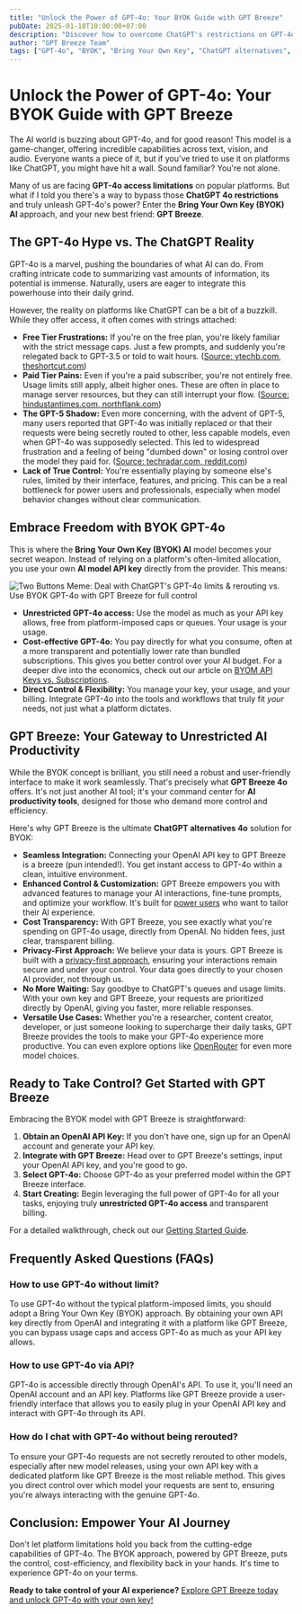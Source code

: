 ```yaml
---
title: "Unlock the Power of GPT-4o: Your BYOK Guide with GPT Breeze"
pubDate: 2025-01-18T10:00:00+07:00
description: "Discover how to overcome ChatGPT's restrictions on GPT-4o access by using a Bring Your Own Key (BYOK) approach with GPT Breeze for unparalleled control and cost-efficiency."
author: "GPT Breeze Team"
tags: ["GPT-4o", "BYOK", "Bring Your Own Key", "ChatGPT alternatives", "GPT Breeze", "AI models", "AI tools", "unrestricted access", "cost-effective AI"]
---
```


# Unlock the Power of GPT-4o: Your BYOK Guide with GPT Breeze

The AI world is buzzing about GPT-4o, and for good reason! This model is a game-changer, offering incredible capabilities across text, vision, and audio. Everyone wants a piece of it, but if you've tried to use it on platforms like ChatGPT, you might have hit a wall. Sound familiar? You're not alone.

Many of us are facing **GPT-4o access limitations** on popular platforms. But what if I told you there's a way to bypass those **ChatGPT 4o restrictions** and truly unleash GPT-4o's power? Enter the **Bring Your Own Key (BYOK) AI** approach, and your new best friend: **GPT Breeze**.

## The GPT-4o Hype vs. The ChatGPT Reality

GPT-4o is a marvel, pushing the boundaries of what AI can do. From crafting intricate code to summarizing vast amounts of information, its potential is immense. Naturally, users are eager to integrate this powerhouse into their daily grind.

However, the reality on platforms like ChatGPT can be a bit of a buzzkill. While they offer access, it often comes with strings attached:

*   **Free Tier Frustrations:** If you're on the free plan, you're likely familiar with the strict message caps. Just a few prompts, and suddenly you're relegated back to GPT-3.5 or told to wait hours. ([Source: ytechb.com, theshortcut.com](https://vertexaisearch.cloud.google.com/grounding-api-redirect/AUZIYQFrngekwehWTou3b7xkMw0AFGrzutYODFnscBsxqaKdNM9DVjL1Yx9St-FQCPdPKltQLm6iDNpiAB3gIBgeIJoyCy7sxUfaE6IxwjHBAzKDYxFv43xq3ho17P3wP7tciI5J8qw9JKniLsV1EXIWnVrezN2LUI6rZ9lIUIDBogOo))
*   **Paid Tier Pains:** Even if you're a paid subscriber, you're not entirely free. Usage limits still apply, albeit higher ones. These are often in place to manage server resources, but they can still interrupt your flow. ([Source: hindustantimes.com, northflank.com](https://vertexaisearch.cloud.google.com/grounding-api-redirect/AUZIYQH7rU0E1tq9WK6pNslr2H3vGEvwiylFQgLdQkr1qJeGMef8Yjpa5hFYryG6IiF-1nWRsRe9LpcAbATI5iHBYZ9V5gbbZJBZ0iR7wed3n73zFp2DWr670Ne-InwYXt0WwAffFOwXuhQnC3BrZGyYp7NulXe3aueJvk2bUGZ6wJKcicvpu5og9_Ox98TpdZhn62Ak7YG5sSmt84kmYArs4QBn5saLYuIaMzlmazOuW0PWBD-rJpzlps-D4e7JSkzlf7w=))
*   **The GPT-5 Shadow:** Even more concerning, with the advent of GPT-5, many users reported that GPT-4o was initially replaced or that their requests were being secretly routed to other, less capable models, even when GPT-4o was supposedly selected. This led to widespread frustration and a feeling of being "dumbed down" or losing control over the model they paid for. ([Source: techradar.com, reddit.com](https://vertexaisearch.cloud.google.com/grounding-api-redirect/AUZIYQHAL0LWGeKQSpm5WVghdjQNR8xh8jAkDPG3qP1noRCc-Lm28gy-6HKGE4UsxAsDB2K53fdiGTXfv7EdZYYa3-SoI1TD1THZeRjiUvIK1nKTpy4eGfk3c3dZZNWSJ7a-IkhUJ2FYfPUE2LrQCk9E7nGaKKZKhA_Io28tBHfrAXvoYdSfSLQbRGwH6QEIQZMszJKnqXg-wQSiz_cUx50hEZrTCHTy8QUgq26BhazLXRpI87O-Hj5c))
*   **Lack of True Control:** You're essentially playing by someone else's rules, limited by their interface, features, and pricing. This can be a real bottleneck for power users and professionals, especially when model behavior changes without clear communication.

## Embrace Freedom with BYOK GPT-4o

This is where the **Bring Your Own Key (BYOK) AI** model becomes your secret weapon. Instead of relying on a platform's often-limited allocation, you use your own **AI model API key** directly from the provider. This means:

![Two Buttons Meme: Deal with ChatGPT's GPT-4o limits & rerouting vs. Use BYOK GPT-4o with GPT Breeze for full control](https://i.imgflip.com/a9zkk4.jpg)

*   **Unrestricted GPT-4o access:** Use the model as much as your API key allows, free from platform-imposed caps or queues. Your usage is your usage.
*   **Cost-effective GPT-4o:** You pay directly for what you consume, often at a more transparent and potentially lower rate than bundled subscriptions. This gives you better control over your AI budget. For a deeper dive into the economics, check out our article on [BYOM API Keys vs. Subscriptions](/blog/byom-api-keys-vs-subscriptions).
*   **Direct Control & Flexibility:** You manage your key, your usage, and your billing. Integrate GPT-4o into the tools and workflows that truly fit *your* needs, not just what a platform dictates.

## GPT Breeze: Your Gateway to Unrestricted AI Productivity

While the BYOK concept is brilliant, you still need a robust and user-friendly interface to make it work seamlessly. That's precisely what **GPT Breeze 4o** offers. It's not just another AI tool; it's your command center for **AI productivity tools**, designed for those who demand more control and efficiency.

Here's why GPT Breeze is the ultimate **ChatGPT alternatives 4o** solution for BYOK:

*   **Seamless Integration:** Connecting your OpenAI API key to GPT Breeze is a breeze (pun intended!). You get instant access to GPT-4o within a clean, intuitive environment.
*   **Enhanced Control & Customization:** GPT Breeze empowers you with advanced features to manage your AI interactions, fine-tune prompts, and optimize your workflow. It's built for [power users](/for-power-users) who want to tailor their AI experience.
*   **Cost Transparency:** With GPT Breeze, you see exactly what you're spending on GPT-4o usage, directly from OpenAI. No hidden fees, just clear, transparent billing.
*   **Privacy-First Approach:** We believe your data is yours. GPT Breeze is built with a [privacy-first approach](/privacy-first), ensuring your interactions remain secure and under your control. Your data goes directly to your chosen AI provider, not through us.
*   **No More Waiting:** Say goodbye to ChatGPT's queues and usage limits. With your own key and GPT Breeze, your requests are prioritized directly by OpenAI, giving you faster, more reliable responses.
*   **Versatile Use Cases:** Whether you're a researcher, content creator, developer, or just someone looking to supercharge their daily tasks, GPT Breeze provides the tools to make your GPT-4o experience more productive. You can even explore options like [OpenRouter](/guide/openrouter) for even more model choices.

## Ready to Take Control? Get Started with GPT Breeze

Embracing the BYOK model with GPT Breeze is straightforward:

1.  **Obtain an OpenAI API Key:** If you don't have one, sign up for an OpenAI account and generate your API key.
2.  **Integrate with GPT Breeze:** Head over to GPT Breeze's settings, input your OpenAI API key, and you're good to go.
3.  **Select GPT-4o:** Choose GPT-4o as your preferred model within the GPT Breeze interface.
4.  **Start Creating:** Begin leveraging the full power of GPT-4o for all your tasks, enjoying truly **unrestricted GPT-4o access** and transparent billing.

For a detailed walkthrough, check out our [Getting Started Guide](/guide/getting-started).

## Frequently Asked Questions (FAQs)

### How to use GPT-4o without limit?
To use GPT-4o without the typical platform-imposed limits, you should adopt a Bring Your Own Key (BYOK) approach. By obtaining your own API key directly from OpenAI and integrating it with a platform like GPT Breeze, you can bypass usage caps and access GPT-4o as much as your API key allows.

### How to use GPT-4o via API?
GPT-4o is accessible directly through OpenAI's API. To use it, you'll need an OpenAI account and an API key. Platforms like GPT Breeze provide a user-friendly interface that allows you to easily plug in your OpenAI API key and interact with GPT-4o through its API.

### How do I chat with GPT-4o without being rerouted?
To ensure your GPT-4o requests are not secretly rerouted to other models, especially after new model releases, using your own API key with a dedicated platform like GPT Breeze is the most reliable method. This gives you direct control over which model your requests are sent to, ensuring you're always interacting with the genuine GPT-4o.

## Conclusion: Empower Your AI Journey

Don't let platform limitations hold you back from the cutting-edge capabilities of GPT-4o. The BYOK approach, powered by GPT Breeze, puts the control, cost-efficiency, and flexibility back in your hands. It's time to experience GPT-4o on your terms.

**Ready to take control of your AI experience?** [Explore GPT Breeze today and unlock GPT-4o with your own key!](https://gptbreeze.io)
